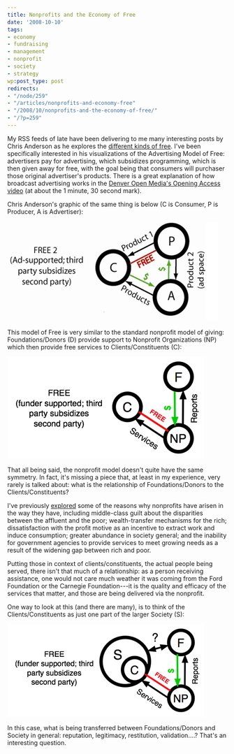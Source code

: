 ```yaml
---
title: Nonprofits and the Economy of Free
date: '2008-10-10'
tags:
- economy
- fundraising
- management
- nonprofit
- society
- strategy
wp:post_type: post
redirects:
- "/node/259"
- "/articles/nonprofits-and-economy-free"
- "/2008/10/nonprofits-and-the-economy-of-free/"
- "/?p=259"
---
```


My RSS feeds of late have been delivering to me many interesting posts by Chris Anderson as he explores the [different kinds of free](http://www.longtail.com/the_long_tail/2008/09/revised-the-fou.html). I've been specifically interested in his visualizations of the Advertising Model of Free: advertisers pay for advertising, which subsidizes programming, which is then given away for free, with the goal being that consumers will purchaser those original advertiser's products. There is a great explanation of how broadcast advertising works in the [Denver Open Media's Opening Access video](http://video.google.com/videoplay?docid=4708457008927095699&hl=en) (at about the 1 minute, 30 second mark).

Chris Anderson's graphic of the same thing is below (C is Consumer, P is Producer, A is Advertiser):

![Advertising Model](2008-10-10-Nonprofits-and-the-Economy-of-Free/anderson-ad-free.png)

This model of Free is very similar to the standard nonprofit model of giving: Foundations/Donors (D) provide support to Nonprofit Organizations (NP) which then provide free services to Clients/Constituents (C):

![Nonprofit Donor Model](2008-10-10-Nonprofits-and-the-Economy-of-Free/nonprofit-free.png)

That all being said, the nonprofit model doesn't quite have the same symmetry. In fact, it's missing a piece that, at least in my experience, very rarely is talked about: what is the relationship of Foundations/Donors to the Clients/Constituents?

I've previously [explored](http://island94.org/node/253) some of the reasons why nonprofits have arisen in the way they have, including middle-class guilt about the disparities between the affluent and the poor; wealth-transfer mechanisms for the rich; dissatisfaction with the profit motive as an incentive to extract work and induce consumption; greater abundance in society general; and the inability for government agencies to provide services to meet growing needs as a result of the widening gap between rich and poor.

Putting those in context of clients/constituents, the actual people being served, there isn't that much of a relationship: as a person receiving assistance, one would not care much weather it was coming from the Ford Foundation or the Carnegie Foundation---it is the quality and efficacy of the services that matter, and those are being delivered via the nonprofit.

One way to look at this (and there are many), is to think of the Clients/Constituents as just one part of the larger Society (S):

![Nonprofit Donor Model with Society](2008-10-10-Nonprofits-and-the-Economy-of-Free/nonprofit-society-free.png)

In this case, what is being transferred between Foundations/Donors and Society in general: reputation, legitimacy, restitution, validation....? That's an interesting question.
